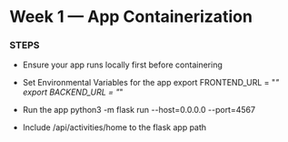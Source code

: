 # Week 1 — App Containerization

### STEPS
* Ensure your app runs locally first before containering
- Set Environmental Variables for the app
    export FRONTEND_URL = "*"
    export BACKEND_URL = "*"

- Run the app
    python3 -m flask run --host=0.0.0.0 --port=4567

- Include /api/activities/home to the flask app path